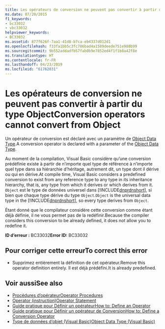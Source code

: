 ```yaml
---
title: Les opérateurs de conversion ne peuvent pas convertir à partir du type Object
ms.date: 07/20/2015
f1_keywords:
- bc33032
- vbc33032
helpviewer_keywords:
- BC33032
ms.assetid: 877f626f-7aa1-41d8-b7ca-eb4337d012d1
ms.openlocfilehash: f33fa1bb5c3fc786bad4a1589deede751e988b99
ms.sourcegitcommit: 9b552addadfb57fab0b9e7852ed4f1f1b8a42f8e
ms.translationtype: HT
ms.contentlocale: fr-FR
ms.lasthandoff: 04/23/2019
ms.locfileid: "61762031"
---
```

# <a name="conversion-operators-cannot-convert-from-object"></a><span data-ttu-id="a8444-102">Les opérateurs de conversion ne peuvent pas convertir à partir du type Object</span><span class="sxs-lookup"><span data-stu-id="a8444-102">Conversion operators cannot convert from Object</span></span>
<span data-ttu-id="a8444-103">Un opérateur de conversion est déclaré avec un paramètre de [Object Data Type](../../visual-basic/language-reference/data-types/object-data-type.md).</span><span class="sxs-lookup"><span data-stu-id="a8444-103">A conversion operator is declared with a parameter of the [Object Data Type](../../visual-basic/language-reference/data-types/object-data-type.md).</span></span>  
  
 <span data-ttu-id="a8444-104">Au moment de la compilation, Visual Basic considère qu’une conversion prédéfinie existe à partir de n’importe quel type de référence à n’importe quel type dans sa hiérarchie d’héritage, autrement dit, un type dont il dérive ou qui en dérive.</span><span class="sxs-lookup"><span data-stu-id="a8444-104">At compile time, Visual Basic considers a predefined conversion to exist from any reference type to any type in its inheritance hierarchy, that is, any type from which it derives or which derives from it.</span></span> <span data-ttu-id="a8444-105">`Object` est le type de données universel dans [!INCLUDE[dnprdnshort](~/includes/dnprdnshort-md.md)], si bien que chaque type dérive du type `Object`.</span><span class="sxs-lookup"><span data-stu-id="a8444-105">`Object` is the universal data type in the [!INCLUDE[dnprdnshort](~/includes/dnprdnshort-md.md)], so every type derives from `Object`.</span></span>  
  
 <span data-ttu-id="a8444-106">Étant donné que le compilateur considère cette conversion comme étant déjà définie, il ne vous permet pas de la redéfinir.</span><span class="sxs-lookup"><span data-stu-id="a8444-106">Because the compiler considers this conversion to be already defined, it does not allow you to redefine it.</span></span>  
  
 <span data-ttu-id="a8444-107">**ID d’erreur :** BC33032</span><span class="sxs-lookup"><span data-stu-id="a8444-107">**Error ID:** BC33032</span></span>  
  
## <a name="to-correct-this-error"></a><span data-ttu-id="a8444-108">Pour corriger cette erreur</span><span class="sxs-lookup"><span data-stu-id="a8444-108">To correct this error</span></span>  
  
- <span data-ttu-id="a8444-109">Supprimez entièrement la définition de cet opérateur.</span><span class="sxs-lookup"><span data-stu-id="a8444-109">Remove this operator definition entirely.</span></span> <span data-ttu-id="a8444-110">Il est déjà prédéfini.</span><span class="sxs-lookup"><span data-stu-id="a8444-110">It is already predefined.</span></span>  
  
## <a name="see-also"></a><span data-ttu-id="a8444-111">Voir aussi</span><span class="sxs-lookup"><span data-stu-id="a8444-111">See also</span></span>

- [<span data-ttu-id="a8444-112">Procédures d’opérateur</span><span class="sxs-lookup"><span data-stu-id="a8444-112">Operator Procedures</span></span>](../../visual-basic/programming-guide/language-features/procedures/operator-procedures.md)
- [<span data-ttu-id="a8444-113">Operator (instruction)</span><span class="sxs-lookup"><span data-stu-id="a8444-113">Operator Statement</span></span>](../../visual-basic/language-reference/statements/operator-statement.md)
- [<span data-ttu-id="a8444-114">Guide pratique pour Définir un opérateur</span><span class="sxs-lookup"><span data-stu-id="a8444-114">How to: Define an Operator</span></span>](../../visual-basic/programming-guide/language-features/procedures/how-to-define-an-operator.md)
- [<span data-ttu-id="a8444-115">Guide pratique pour Définir un opérateur de Conversion</span><span class="sxs-lookup"><span data-stu-id="a8444-115">How to: Define a Conversion Operator</span></span>](../../visual-basic/programming-guide/language-features/procedures/how-to-define-a-conversion-operator.md)
- [<span data-ttu-id="a8444-116">Type de données d’objet (Visual Basic)</span><span class="sxs-lookup"><span data-stu-id="a8444-116">Object Data Type (Visual Basic)</span></span>](../language-reference/data-types/object-data-type.md)
